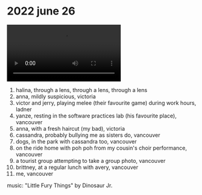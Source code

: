 # 2022 june 26

<video controls>
    <source src="../vid/22-06-26_144.mp4" type="video/mp4">
</video>

1. halina, through a lens, through a lens, through a lens
2. anna, mildly suspicious, victoria
3. victor and jerry, playing melee (their favourite game) during work hours, ladner
4. yanze, resting in the software practices lab (his favourite place), vancouver
5. anna, with a fresh haircut (my bad), victoria
6. cassandra, probably bullying me as sisters do, vancouver
7. dogs, in the park with cassandra too, vancouver
8. on the ride home with poh poh from my cousin's choir performance, vancouver
9. a tourist group attempting to take a group photo, vancouver
10. brittney, at a regular lunch with avery, vancouver
11. me, vancouver

music: "Little Fury Things" by Dinosaur Jr.
